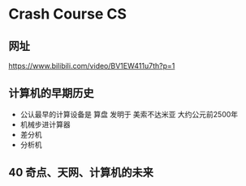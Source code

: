 # Crash Course CS

## 网址
https://www.bilibili.com/video/BV1EW411u7th?p=1


## 计算机的早期历史

- 公认最早的计算设备是 算盘 发明于 美索不达米亚 大约公元前2500年
- 机械步进计算器
- 差分机
- 分析机


## 40 奇点、天网、计算机的未来



